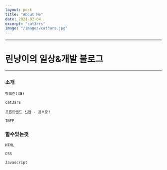 ```yaml
---
layout: post
title: "About Me"
date: 2021-02-04
excerpt: "cat3ars"
image: "/images/cat3ars.jpg"
---
```


---

# 린냥이의 일상&개발 블로그

---

### 소개

    박희린(30)

    cat3ars

    프론트엔드 신입 - 공부중!

    INFP

### 할수있는것

    HTML

    CSS

    Javascript
